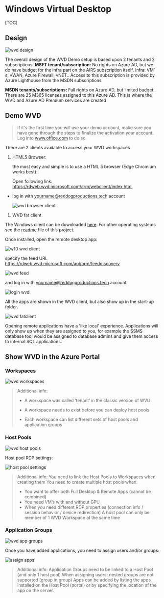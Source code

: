 # Windows Virtual Desktop

[TOC]

## Design

![wvd design](https://github.com/reddogproductions/AzureDemoLab/blob/main/images/design/crosstenant.png)

The overall design of the WVD Demo setup is based upon 2 tenants and 2 subscriptions:
**MSFT tenant/subscription:**
No rights on Azure AD, but we do have budget for the infra part on the AIRS subscription itself.
Infra: VM’ s, vWAN, Azure Firewall, vNET..
Access to this subscription is provided by Azure Lighthouse from the MSDN subscriptions

**MSDN tenants/subscriptions:**
Full rights on Azure AD, but limited budget.
There are 25 M365 licenses assigned to this Azure AD.
This is where the WVD and Azure AD Premium services are created

## Demo WVD

> If it's the first time you will use your demo account, make sure you have gone through the steps to finalize the activation your account. Log into www.office.com to do so.

There are 2 clients available to access your WVD workspaces

1. HTML5 Browser:

   the most easy and simple is to use a HTML 5 browser (Edge Chromium works best):

   Open following link: <https://rdweb.wvd.microsoft.com/arm/webclient/index.html>

+ log in with yourname@reddogproductions.tech account

  ![wvd browser client](https://github.com/reddogproductions/AzureDemoLab/blob/main/images/pics/wvd/browserwvd.png)

1. WVD fat client

The Windows client can be downloaded [here](https://docs.microsoft.com/en-us/azure/virtual-desktop/connect-windows-7-10#install-the-windows-desktop-client ). For other operating systems see the [readme](https://github.com/reddogproductions/AzureDemoLab/) file of this project.

Once installed, open the remote desktop app:

![w10 wvd client](https://github.com/reddogproductions/AzureDemoLab/blob/main/images/pics/wvd/w10wvdclient.png)

specify the feed URL <https://rdweb.wvd.microsoft.com/api/arm/feeddiscovery>

![wvd feed](https://github.com/reddogproductions/AzureDemoLab/blob/main/images/pics/wvd/wvdfeedurl.png)

and log in with yourname@reddogproductions.tech account

![login wvd](https://github.com/reddogproductions/AzureDemoLab/blob/main/images/pics/wvd/login.png)

All the apps are shown in the WVD client, but also show up in the start-up folder.

![wvd fatclient](https://github.com/reddogproductions/AzureDemoLab/blob/main/images/pics/wvd/wvdfatclient.png)

Opening remote applications have a 'like local' experience.
Applications will only show up when they are assigned to you, for example the SSMS database tool would be assigned to database admins and give them access to internal SQL applications.

## Show WVD in the Azure Portal

### Workspaces

![wvd workspaces](https://github.com/reddogproductions/AzureDemoLab/blob/main/images/pics/wvd/workspaces.png)

> Additional info:
>
> + A workspace was called ‘tenant’ in the classic version of WVD
> + A workspace needs to exist before you can deploy host pools
>
> + Each workspace can list different sets of host pools and application groups

### Host Pools

![wvd host pools](https://github.com/reddogproductions/AzureDemoLab/blob/main/images/pics/wvd/hostpools.png)

Host pool RDP settings:

![host pool settings](https://github.com/reddogproductions/AzureDemoLab/blob/main/images/pics/wvd/hostpoolsettings.png)

> Additional info:
> You need to link the Host Pools to Workspaces when creating them
> You need to create multiple host pools when:
>
> + You want to offer both Full Desktop & Remote Apps (cannot be combined)
> + You need VM’s with and without GPU
> + When you need different RDP properties
>   (connection info / session behavior / device redirection)
>   A host pool can only be member of 1 WVD Workspace at the same time

### Application Groups

![wvd app groups](https://github.com/reddogproductions/AzureDemoLab/blob/main/images/pics/wvd/appgroups.png)

Once you have added applications, you need to assign users and/or groups:

![assign apps](https://github.com/reddogproductions/AzureDemoLab/blob/main/images/pics/wvd/assignapps.png)

> Additional info:
> Application Groups need to be linked to a Host Pool (and only 1 host pool)
> When assigning users: nested groups are not supported (group in group)
> Apps can be added by listing the apps installed on the Host Pool (portal) or by specifying the location of the app on the server.
